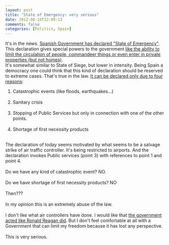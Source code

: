 ```yaml
---
layout: post
title: "State of Emergency: very serious"
date: 2012-08-16T22:09:13
comments: false
categories: [Politics, Spain]
---
```


It's in the news. <a href="http://www.boe.es/boe/dias/2010/12/04-2/pdfs/BOE-A-2010-18683.pdf">Spanish Government has declared "State of Emergency"</a>. This declaration gives special powers to the government <a href="http://noticias.juridicas.com/base_datos/Admin/lo4-1981.html#a11">like the ability to limit the circulation of people, commandeer things or even enter in private properties (but not homes)</a>.<br />It's somewhat similar to State of Siege, but lower in intensity. Being Spain a democracy one could think that this kind of declaration should be reserved to extreme cases. That's true in the law. <a href="http://noticias.juridicas.com/base_datos/Admin/lo4-1981.html#a4">It can be declared only due to four reasons</a>:<br /><ol><li>Catastrophic events (like floods, earthquakes...)</li><br /><li>Sanitary crisis</li><br /><li>Stopping of Public Services but only in connection with one of the other points.</li><br /><li>Shortage of first necessity products</li></ol><br />The declaration of today seems motivated by what seems to be a salvage strike of air traffic controller. It's being restricted to airports. And the declaration invokes Public services (point 3) with references to point 1 and point 4.
<br /><br />
Do we have any kind of catastrophic event? NO.
<br /><br />
Do we have shortage of first necessity products? NO
<br /><br />
Then???
<br /><br />
In my opinion this is an extremely abuse of the law.
<br /><br />
I don't like what air controllers have done. I would like that <a href="http://en.wikipedia.org/wiki/Professional_Air_Traffic_Controllers_Organization_(1968)#August_1981_strike">the government acted like Ronald Reagan did</a>. But I don't feel comfortable at all with a Government that can limit my freedom because it has lost any perspective.
<br /><br />
This is very serious.
